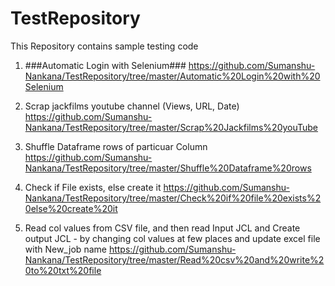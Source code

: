 # TestRepository
This Repository contains sample testing code

1) ###Automatic Login with Selenium###
   https://github.com/Sumanshu-Nankana/TestRepository/tree/master/Automatic%20Login%20with%20Selenium
   
2) Scrap jackfilms youtube channel (Views, URL, Date)
   https://github.com/Sumanshu-Nankana/TestRepository/tree/master/Scrap%20Jackfilms%20youTube
   
3) Shuffle Dataframe rows of particuar Column
   https://github.com/Sumanshu-Nankana/TestRepository/tree/master/Shuffle%20Dataframe%20rows

4) Check if File exists, else create it
   https://github.com/Sumanshu-Nankana/TestRepository/tree/master/Check%20if%20file%20exists%20else%20create%20it
 
5) Read col values from CSV file, and then read Input JCL and Create output JCL - by changing col values at few places and update excel file with New_job name
   https://github.com/Sumanshu-Nankana/TestRepository/tree/master/Read%20csv%20and%20write%20to%20txt%20file
